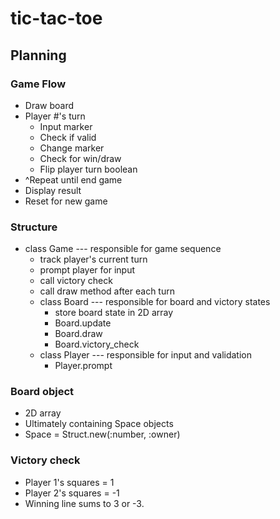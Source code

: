 # tic-tac-toe

## Planning

### Game Flow
- Draw board
- Player #'s turn
  - Input marker
  - Check if valid
  - Change marker
  - Check for win/draw
  - Flip player turn boolean
- ^Repeat until end game
- Display result
- Reset for new game


### Structure
- class Game --- responsible for game sequence
    - track player's current turn
    - prompt player for input
    - call victory check
    - call draw method after each turn
  - class Board --- responsible for board and victory states
    - store board state in 2D array
    - Board.update
    - Board.draw
    - Board.victory_check
  - class Player --- responsible for input and validation
    - Player.prompt

### Board object
- 2D array
- Ultimately containing Space objects
- Space = Struct.new(:number, :owner)

### Victory check
- Player 1's squares = 1
- Player 2's squares = -1
- Winning line sums to 3 or -3.
